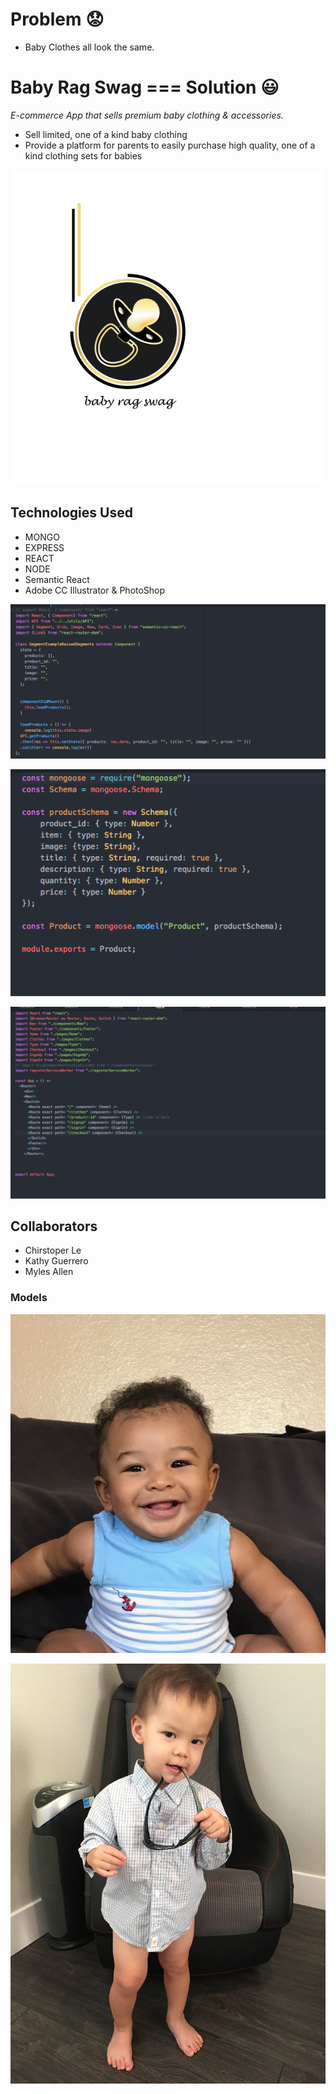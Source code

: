 # Problem :worried:
- Baby Clothes all look the same. 

# Baby Rag Swag === Solution :smiley:
*E-commerce App that sells premium baby clothing & accessories.* 
- Sell limited, one of a kind baby clothing
- Provide a platform for parents to easily purchase high quality, one of a kind clothing sets for babies

![alt text](https://github.com/kguerre/Baby-Rag-Swag/blob/master/br_swag.gif "Baby Rag Swag")

## Technologies Used
- MONGO 
- EXPRESS 
- REACT 
- NODE
- Semantic React
- Adobe CC Illustrator & PhotoShop 

![alt text](https://github.com/kguerre/Baby-Rag-Swag/blob/master/ReactScreenShot.png "REACT")

![alt text](https://github.com/kguerre/Baby-Rag-Swag/blob/master/SchemaScreenShot.png "SCHEMA")

![alt text](https://github.com/kguerre/Baby-Rag-Swag/blob/master/RouterScreenShot.png "ROUTER")





## Collaborators 
- Chirstoper Le
- Kathy Guerrero
- Myles Allen 

### Models
![alt text](https://github.com/kguerre/Baby-Rag-Swag/blob/master/myles_son.jpg "Carter Lang")

![alt text](https://github.com/kguerre/Baby-Rag-Swag/blob/master/chris_nephew.JPG "Chris Nephew")

